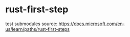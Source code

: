 # rust-first-step
test submodules
source: https://docs.microsoft.com/en-us/learn/paths/rust-first-steps

